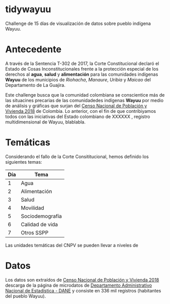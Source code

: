 # tidywayuu
Challenge de 15 días de visualización de datos sobre pueblo indígena Wayuu. 


# Antecedente

A través de la Sentencia T-302 de 2017, la Corte Constitucional declaró el Estado de Cosas Inconstitucionales frente a la protección especial de los derechos al **agua**, **salud** y **alimentación** para las comunidades indígenas **Wayuu** de los municipios de _Riohacha_, _Manaure_, _Uribia_ y _Maicao_ del Departamento de La Guajira.

Este challenge busca que la comunidad colombiana se conscientice más de las situacines precarias de las comunidadedes indígenas **Wayuu** por medio de análisis y gráficas que surjan del [Censo Nacional de Población y Vivienda 2018](https://www.dane.gov.co/index.php/estadisticas-por-tema/demografia-y-poblacion/censo-nacional-de-poblacion-y-vivenda-2018) de Colombia. Lo anterior, con el fin de que contribiyamos todos con las iniciativas del Estado colombiano de XXXXXX , registro multidimensional de Wayuu, blablabla. 

# Temáticas

Considerando el fallo de la Corte Consititucional, hemos definido los siguientes temas: 

| Día | Tema           | 
|-----|----------------|
| 1   | Agua           |
| 2   | Alimentación   |
| 3   | Salud          |
| 4   | Movilidad      |
| 5   | Sociodemografía|
| 6   | Calidad de vida|
| 7   | Otros SSPP     |


Las unidades temáticas del CNPV se pueden llevar a niveles de 

# Datos

Los datos son extraídos de [Censo Nacional de Población y Vivienda 2018](https://www.dane.gov.co/index.php/estadisticas-por-tema/demografia-y-poblacion/censo-nacional-de-poblacion-y-vivenda-2018) descarga de la página de microdatos de [Departamento Administrativo Nacional de Estadística - DANE](https://microdatos.dane.gov.co/index.php/catalog/643/get-microdata)  y consiste en 336 mil registros (habitantes del pueblo Wayuu).
